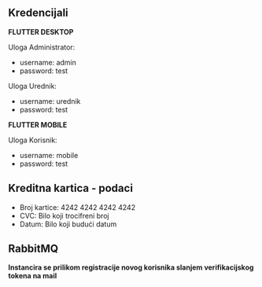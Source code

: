 ## Kredencijali
**FLUTTER DESKTOP**

Uloga Administrator:
 - username: admin
 - password: test


Uloga Urednik:
 - username: urednik
 - password: test


**FLUTTER MOBILE**

Uloga Korisnik:
 - username: mobile
 - password: test

## Kreditna kartica - podaci
 - Broj kartice: 4242 4242 4242 4242
 - CVC: Bilo koji trocifreni broj
 - Datum: Bilo koji budući datum

## RabbitMQ
**Instancira se prilikom registracije novog korisnika slanjem verifikacijskog tokena na mail** 
